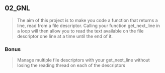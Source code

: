 ## 02_GNL

> The aim of this project is to make you code a function that returns a line, read from a file descriptor. Calling your function get_next_line in a loop will then allow you to read the text available on the file descriptor one line at a time until the end of it.

### Bonus

> Manage multiple file descriptors with your get_next_line without losing the reading thread on each of the descriptors
